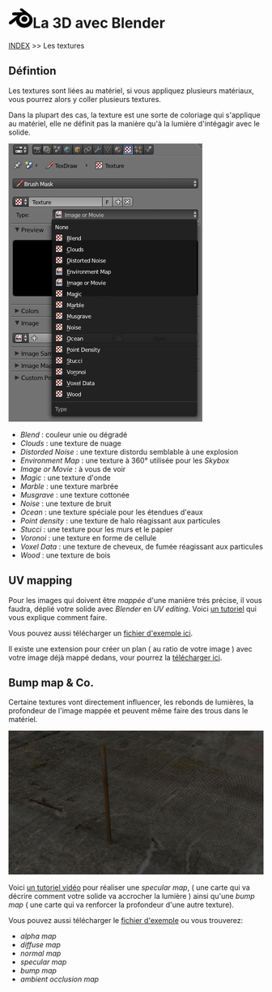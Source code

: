 # ![logo blender](src/blender.png)La 3D avec Blender
[INDEX](readme.md) >> Les textures

## Défintion

Les textures sont liées au matériel, si vous appliquez plusieurs matériaux, vous pourrez alors y coller plusieurs textures.

Dans la plupart des cas, la texture est une sorte de coloriage qui s'applique au matériel, elle ne définit pas la manière qu'à la lumière d'intégagir avec le solide.

![liste des différentes textures](src/texture-panel.png)

- *Blend* : couleur unie ou dégradé
- *Clouds* : une texture de nuage
- *Distorded Noise* : une texture distordu semblable à une explosion
- *Environment Map* : une texture à 360° utilisée pour les *Skybox*
- *Image or Movie* : à vous de voir
- *Magic* : une texture d'onde
- *Marble* : une texture marbrée
- *Musgrave* : une texture cottonée
- *Noise* : une texture de bruit
- *Ocean* : une texture spéciale pour les étendues d'eaux
- *Point density* : une texture de halo réagissant aux particules
- *Stucci* : une texture pour les murs et le papier
- *Voronoi* : une texture en forme de cellule
- *Voxel Data* : une texture de cheveux, de fumée réagissant aux particules
- *Wood* : une texture de bois


## UV mapping

Pour les images qui doivent être *mappée* d'une manière trés précise, il vous faudra, déplié votre solide avec *Blender* en *UV editing*. Voici [un tutoriel](https://openclassrooms.com/courses/uv-mapping-avec-blender) qui vous explique comment faire.

Vous pouvez aussi télécharger un [fichier d'exemple ici](fichiers-blender/mpd24.zip).

Il existe une extension pour créer un plan ( au ratio de votre image ) avec votre image déjà mappé dedans, vour pourrez la [télécharger ici](https://wiki.blender.org/index.php/Extensions:2.6/Py/Scripts/Add_Mesh/Planes_from_Images).

## Bump map & Co.

Certaine textures vont directement influencer, les rebonds de lumières, la profondeur de l'image mappée et peuvent même faire des trous dans le matériel.

![rendu du fichier d'exemple](src/mapping-example.png)

Voici [un tutoriel vidéo](https://www.youtube.com/watch?v=NeWTTINkUG0) pour réaliser une *specular map*, ( une carte qui va décrire comment votre solide va accrocher la lumière ) ainsi qu'une *bump map* ( une carte qui va renforcer la profondeur d'une autre texture).

Vous pouvez aussi télécharger le [fichier d'exemple](fichiers-blender/mapping.blend) ou vous trouverez:
- *alpha map*
- *diffuse map*
- *normal map*
- *specular map*
- *bump map*
- *ambient occlusion map*
